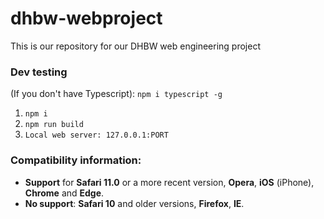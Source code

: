 # dhbw-webproject
This is our repository for our DHBW web engineering project

### Dev testing

(If you don't have Typescript):
```npm i typescript -g```

1. ```npm i```
2. ```npm run build```
3. ```Local web server: 127.0.0.1:PORT```


### Compatibility information:

- **Support** for  **Safari 11.0** or a more recent version, **Opera**, **iOS** (iPhone), **Chrome** and **Edge**.
- **No support**: **Safari 10** and older versions, **Firefox**, **IE**.
